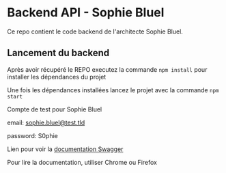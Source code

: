 # Backend API - Sophie Bluel

Ce repo contient le code backend de l'architecte Sophie Bluel.

## Lancement du backend

Après avoir récupéré le REPO executez la commande `npm install` pour installer les dépendances du projet

Une fois les dépendances installées lancez le projet avec la commande `npm start`

Compte de test pour Sophie Bluel

email: sophie.bluel@test.tld

password: S0phie

Lien pour voir la
[documentation Swagger](http://localhost:5678/api-docs/)

Pour lire la documentation, utiliser Chrome ou Firefox
